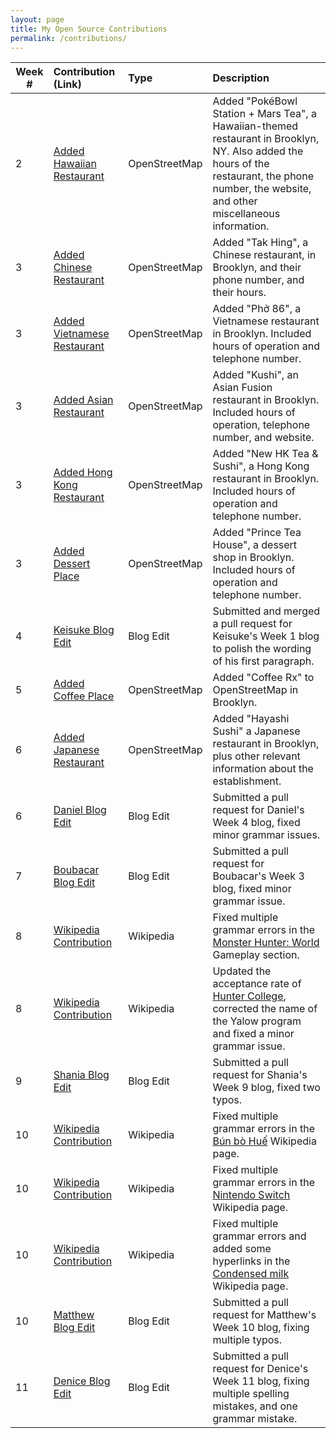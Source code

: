```yaml
---
layout: page
title: My Open Source Contributions
permalink: /contributions/
---
```


<!--
The first column, Contribution, must be a hyperlink to the actual contribution,
such as the Wikipedia edit or pull request, etc., with a suitable name.
Type of the contribution should be "Wikipedia edit", "OpenStreet Map feature",
"Project Documentation", "Project Code", "Blog Edit", etc.

The Description should include a brief summary of what you did.

Replace the first row below with your contribution and add new ones below it
following the same syntax.

-->





| Week # | Contribution (Link) | Type | Description |
|---|:---|:---|:---|
| 2 | [Added Hawaiian Restaurant](https://www.openstreetmap.org/changeset/80766469) | OpenStreetMap | Added "PokéBowl Station + Mars Tea", a Hawaiian-themed restaurant in Brooklyn, NY. Also added the hours of the restaurant, the phone number, the website, and other miscellaneous information. |
| 3 | [Added Chinese Restaurant](https://www.openstreetmap.org/changeset/81139681) | OpenStreetMap | Added "Tak Hing", a Chinese restaurant, in Brooklyn, and their phone number, and their hours. |
| 3 | [Added Vietnamese Restaurant](https://www.openstreetmap.org/changeset/81143390) | OpenStreetMap | Added "Phở 86", a Vietnamese restaurant in Brooklyn. Included hours of operation and telephone number. |
| 3 | [Added Asian Restaurant](https://www.openstreetmap.org/changeset/81143564) | OpenStreetMap | Added "Kushi", an Asian Fusion restaurant in Brooklyn. Included hours of operation, telephone number, and website. |
| 3 | [Added Hong Kong Restaurant](https://www.openstreetmap.org/changeset/81143782) | OpenStreetMap | Added "New HK Tea & Sushi", a Hong Kong restaurant in Brooklyn. Included hours of operation and telephone number. |
| 3 | [Added Dessert Place](https://www.openstreetmap.org/changeset/81143904) | OpenStreetMap | Added "Prince Tea House", a dessert shop in Brooklyn. Included hours of operation and telephone number. |   
| 4 | [Keisuke Blog Edit](https://github.com/hunter-college-ossd-spr-2020/Ks5810-weekly/pull/2) | Blog Edit | Submitted and merged a pull request for Keisuke's Week 1 blog to polish the wording of his first paragraph. |
| 5 | [Added Coffee Place](https://www.openstreetmap.org/changeset/81665904) | OpenStreetMap | Added "Coffee Rx" to OpenStreetMap in Brooklyn. |
| 6 | [Added Japanese Restaurant](https://www.openstreetmap.org/changeset/81947039) | OpenStreetMap | Added "Hayashi Sushi" a Japanese restaurant in Brooklyn, plus other relevant information about the establishment. |
| 6 | [Daniel Blog Edit](https://github.com/hunter-college-ossd-spr-2020/dmallia17-weekly/pull/3) | Blog Edit | Submitted a pull request for Daniel's Week 4 blog, fixed minor grammar issues. |
| 7 | [Boubacar Blog Edit](https://github.com/hunter-college-ossd-spr-2020/boubascript-weekly/pull/2) | Blog Edit | Submitted a pull request for Boubacar's Week 3 blog, fixed minor grammar issue. |
| 8 | [Wikipedia Contribution](https://en.wikipedia.org/w/index.php?title=Monster_Hunter:_World&diff=prev&oldid=947220108) | Wikipedia | Fixed multiple grammar errors in the [Monster Hunter: World](https://en.wikipedia.org/wiki/Monster_Hunter:_World) Gameplay section. |
| 8 | [Wikipedia Contribution](https://en.wikipedia.org/w/index.php?title=Hunter_College&diff=prev&oldid=947221499) | Wikipedia | Updated the acceptance rate of [Hunter College](https://en.wikipedia.org/wiki/Hunter_College), corrected the name of the Yalow program and fixed a minor grammar issue. |
| 9 | [Shania Blog Edit](https://github.com/hunter-college-ossd-spr-2020/sdhani-weekly/pull/4) | Blog Edit | Submitted a pull request for Shania's Week 9 blog, fixed two typos. |
| 10 | [Wikipedia Contribution](https://en.wikipedia.org/w/index.php?title=B%C3%BAn_b%C3%B2_Hu%E1%BA%BF&diff=prev&oldid=948601218) | Wikipedia | Fixed multiple grammar errors in the [Bún bò Huế](https://en.wikipedia.org/wiki/B%C3%BAn_b%C3%B2_Hu%E1%BA%BF) Wikipedia page. |
| 10 | [Wikipedia Contribution](https://en.wikipedia.org/w/index.php?title=Nintendo_Switch&diff=prev&oldid=948602181) | Wikipedia | Fixed multiple grammar errors in the [Nintendo Switch](https://en.wikipedia.org/wiki/Nintendo_Switch) Wikipedia page. |
| 10 | [Wikipedia Contribution](https://en.wikipedia.org/w/index.php?title=Condensed_milk&diff=prev&oldid=950640794) | Wikipedia | Fixed multiple grammar errors and added some hyperlinks in the [Condensed milk](https://en.wikipedia.org/wiki/Condensed_milk) Wikipedia page.
| 10 | [Matthew Blog Edit](https://github.com/hunter-college-ossd-spr-2020/matter13311-weekly/pull/2) | Blog Edit | Submitted a pull request for Matthew's Week 10 blog, fixing multiple typos. |
| 11 | [Denice Blog Edit](https://github.com/hunter-college-ossd-spr-2020/deniceysv-weekly/pull/4) | Blog Edit | Submitted a pull request for Denice's Week 11 blog, fixing multiple spelling mistakes, and one grammar mistake. |